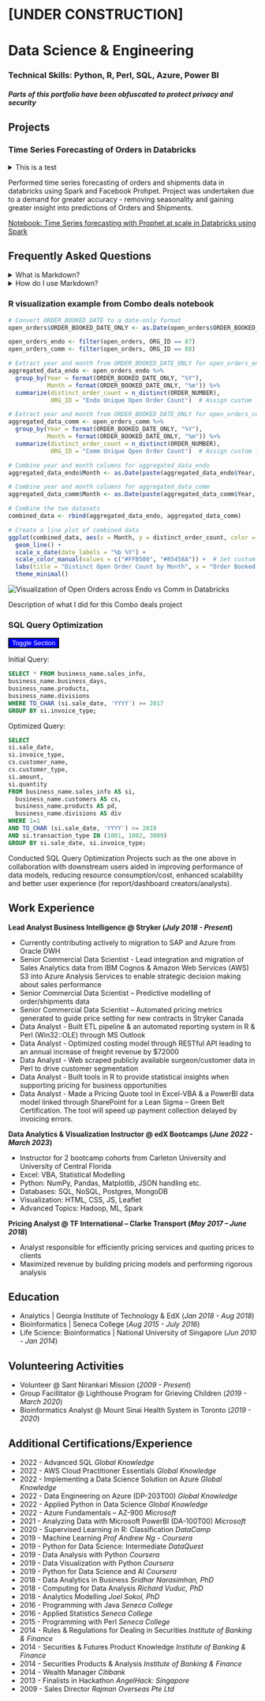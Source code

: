 # [UNDER CONSTRUCTION]
# Data Science & Engineering

### Technical Skills: Python, R, Perl, SQL, Azure, Power BI

#### *Parts of this portfolio have been obfuscated to protect privacy and security*

## Projects

### Time Series Forecasting of Orders in Databricks

<details>
  <summary>This is a test</summary>

  ``
  SELECT * FROM lallu.table_name;
  ``

</details>

Performed time series forecasting of orders and shipments data in databricks using Spark and Facebook Prohpet. Project was undertaken due to a demand for greater accuracy - removing seasonality and gaining greater insight into predictions of Orders and Shipments.

[Notebook: Time Series forecasting with Prophet at scale in Databricks using Spark](https://github.com/mandhir/TimeSeriesForecasting_Databricks/blob/main/Time%20Series%20Forecasting.ipynb)


## Frequently Asked Questions

<details>
  <summary>What is Markdown?</summary>

  Markdown is a lightweight markup language that allows you to create formatted text using a plain text editor. It is commonly used for writing online documentation, blog posts, and README files.
</details>

<details>
  <summary>How do I use Markdown?</summary>

  To use Markdown, simply type your text in a plain text editor and format it using Markdown syntax. For example, to create a heading, you would start a line with one or more hash symbols (#). To create a bulleted list, you would start a line with a hyphen (-) or asterisk (*).
  For more information on Markdown syntax, please see the [Markdown documentation](https://www.markdownguide.org/basic-syntax/).
</details>



### R visualization example from Combo deals notebook

```r
# Convert ORDER_BOOKED_DATE to a date-only format
open_orders$ORDER_BOOKED_DATE_ONLY <- as.Date(open_orders$ORDER_BOOKED_DATE)

open_orders_endo <- filter(open_orders, ORG_ID == 87)
open_orders_comm <- filter(open_orders, ORG_ID == 88)

# Extract year and month from ORDER_BOOKED_DATE_ONLY for open_orders_endo
aggregated_data_endo <- open_orders_endo %>%
  group_by(Year = format(ORDER_BOOKED_DATE_ONLY, "%Y"),
           Month = format(ORDER_BOOKED_DATE_ONLY, "%m")) %>%
  summarize(distinct_order_count = n_distinct(ORDER_NUMBER),
            ORG_ID = "Endo Unique Open Order Count")  # Assign custom label

# Extract year and month from ORDER_BOOKED_DATE_ONLY for open_orders_comm
aggregated_data_comm <- open_orders_comm %>%
  group_by(Year = format(ORDER_BOOKED_DATE_ONLY, "%Y"),
           Month = format(ORDER_BOOKED_DATE_ONLY, "%m")) %>%
  summarize(distinct_order_count = n_distinct(ORDER_NUMBER),
            ORG_ID = "Comm Unique Open Order Count")  # Assign custom label

# Combine year and month columns for aggregated_data_endo
aggregated_data_endo$Month <- as.Date(paste(aggregated_data_endo$Year, aggregated_data_endo$Month, "01", sep = "-"))

# Combine year and month columns for aggregated_data_comm
aggregated_data_comm$Month <- as.Date(paste(aggregated_data_comm$Year, aggregated_data_comm$Month, "01", sep = "-"))

# Combine the two datasets
combined_data <- rbind(aggregated_data_endo, aggregated_data_comm)

# Create a line plot of combined data
ggplot(combined_data, aes(x = Month, y = distinct_order_count, color = ORG_ID)) +
  geom_line() +
  scale_x_date(date_labels = "%b %Y") +
  scale_color_manual(values = c("#FFB500", "#85458A")) +  # Set custom line colors
  labs(title = "Distinct Open Order Count by Month", x = "Order Booked Date (mmm YYYY)", y = "Distinct Open Order Count", color = "Legend") +
  theme_minimal()
```

![Visualization of Open Orders across Endo vs Comm in Databricks](/assets/img/visualization_in_R.jpg)

Description of what I did for this Combo deals project

### SQL Query Optimization

<html>
<head>
<style>
  .toggle-section {
    display: none;
  }
</style>
</head>
<body>

<button onclick="toggleSection()" style="background-color: blue; color: white; border: 2px solid black;">Toggle Section</button>

<div id="toggle-section" class="toggle-section">
  <br><br>

  <pre>
  <code class="language-python">
  import matplotlib.pyplot as plt

  # Convert the Spark DataFrame to pandas DataFrame
  pandas_df = _sqldf.toPandas()

  # Plot a line chart of the sales by year
  plt.plot(pandas_df['year'].to_numpy(), pandas_df['sales'].to_numpy())

  # Set the chart title and axis labels
  plt.title('Sales by Year')
  plt.xlabel('Year')
  plt.ylabel('Sales')

  # Display the plot
  plt.show()
  </code>
</pre>

  </p>
</div>

<script>
  function toggleSection() {
    var section = document.getElementById("toggle-section");
    section.style.display = (section.style.display === "none" || section.style.display === "") ? "block" : "none";
  }
</script>

</body>
</html>



Initial Query:
```sql
SELECT * FROM business_name.sales_info,
business_name.business_days,
business_name.products,
business_name.divisions
WHERE TO_CHAR (si.sale_date, 'YYYY') >= 2017
GROUP BY si.invoice_type;
```

Optimized Query:

```sql
SELECT
si.sale_date,
si.invoice_type,
cs.customer_name,
cs.customer_type,
si.amount,
si.quantity
FROM business_name.sales_info AS si,
  business_name.customers AS cs,
  business_name.products AS pd,
  business_name.divisions AS div
WHERE 1=1
AND TO_CHAR (si.sale_date, 'YYYY') >= 2019
AND si.transaction_type IN (1001, 1002, 3009)
GROUP BY si.sale_date, si.invoice_type;
```

Conducted SQL Query Optimization Projects such as the one above in collaboration with downstream users aided in improving performance of data models, reducing resource consumption/cost, enhanced scalability and better user experience (for report/dashboard creators/analysts).


## Work Experience
**Lead Analyst Business Intelligence @ Stryker (_July 2018 - Present_)**
- Currently contributing actively to migration to SAP and Azure from Oracle DWH
- Senior Commercial Data Scientist - Lead integration and migration of Sales Analytics data from IBM Cognos & Amazon Web Services (AWS) S3 into Azure Analysis Services to enable strategic decision making about sales performance
- Senior Commercial Data Scientist – Predictive modelling of order/shipments data
- Senior Commercial Data Scientist – Automated pricing metrics generated to guide price setting for new contracts in Stryker Canada
- Data Analyst - Built ETL pipeline & an automated reporting system in R & Perl (Win32::OLE) through MS Outlook
- Data Analyst - Optimized costing model through RESTful API leading to an annual increase of freight revenue by $72000
- Data Analyst - Web scraped publicly available surgeon/customer data in Perl to drive customer segmentation
- Data Analyst - Built tools in R to provide statistical insights when supporting pricing for business opportunities
- Data Analyst - Made a Pricing Quote tool in Excel-VBA & a PowerBI data model linked through SharePoint for a Lean Sigma – Green Belt Certification. The tool will speed up payment collection delayed by invoicing errors.

**Data Analytics & Visualization Instructor @ edX Bootcamps (_June 2022 - March 2023_)**
- Instructor for 2 bootcamp cohorts from Carleton University and University of Central Florida
- Excel: VBA, Statistical Modelling
- Python: NumPy, Pandas, Matplotlib, JSON handling etc.
- Databases: SQL, NoSQL, Postgres, MongoDB
- Visualization: HTML, CSS, JS, Leaflet
- Advanced Topics: Hadoop, ML, Spark

**Pricing Analyst @ TF International – Clarke Transport (_May 2017 – June 2018_)**
- Analyst responsible for efficiently pricing services and quoting prices to clients
- Maximized revenue by building pricing models and performing rigorous analysis

## Education
- Analytics 					| Georgia Institute of Technology & EdX (_Jan 2018 - Aug 2018_)
- Bioinformatics				| Seneca College (_Aug 2015 - July 2016_)
- Life Science: Bioinformatics 	| National University of Singapore (_Jun 2010 - Jan 2014_)

## Volunteering Activities
- Volunteer @ Sant Nirankari Mission (_2009 - Present_)
- Group Facillitator @ Lighthouse Program for Grieving Children (_2019 - March 2020_)
- Bioinformatics Analyst @ Mount Sinai Health System in Toronto (_2019 - 2020_)

## Additional Certifications/Experience
- 2022	 - 	Advanced SQL	_Global Knowledge_
- 2022	 - 	AWS Cloud Practitioner Essentials	_Global Knowledge_
- 2022	 - 	Implementing a Data Science Solution on Azure	_Global Knowledge_
- 2022	 - 	Data Engineering on Azure (DP-203T00)	_Global Knowledge_
- 2022	 - 	Applied Python in Data Science	_Global Knowledge_
- 2022	 - 	Azure Fundamentals – AZ-900	_Microsoft_
- 2021	 - 	Analyzing Data with Microsoft PowerBI (DA-100T00)	_Microsoft_
- 2020	 - 	Supervised Learning in R: Classification	_DataCamp_
- 2019	 - 	Machine Learning	_Prof Andrew Ng - Coursera_
- 2019	 - 	Python for Data Science: Intermediate	_DataQuest_
- 2019	 - 	Data Analysis with Python	_Coursera_
- 2019	 - 	Data Visualization with Python	_Coursera_
- 2019	 - 	Python for Data Science and AI	_Coursera_
- 2018	 - 	Data Analytics in Business	_Sridhar Narasimhan, PhD_
- 2018	 - 	Computing for Data Analysis	_Richard Vuduc, PhD_
- 2018	 - 	Analytics Modelling	_Joel Sokol, PhD_
- 2016	 - 	Programming with Java	_Seneca College_
- 2016	 - 	Applied Statistics	_Seneca College_
- 2015	 - 	Programming with Perl	_Seneca College_
- 2014	 - 	Rules & Regulations for Dealing in Securities	_Institute of Banking & Finance_
- 2014	 - 	Securities & Futures Product Knowledge	_Institute of Banking & Finance_
- 2014	 - 	Securities Products & Analysis	_Institute of Banking & Finance_
- 2014	 - 	Wealth Manager	_Citibank_
- 2013	 - 	Finalists in Hackathon	_AngelHack: Singapore_
- 2009	 - 	Sales Director	_Rajman Overseas Pte Ltd_





